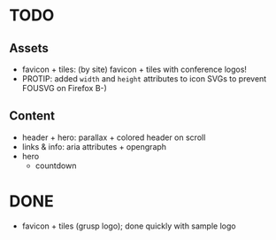 # TODO

## Assets

* favicon + tiles: (by site) favicon + tiles with conference logos!
* PROTIP: added `width` and `height` attributes to icon SVGs to prevent FOUSVG on Firefox B-)

## Content

* header + hero: parallax + colored header on scroll
* links & info: aria attributes + opengraph
* hero
  * countdown

# DONE

* favicon + tiles (grusp logo); done quickly with sample logo
